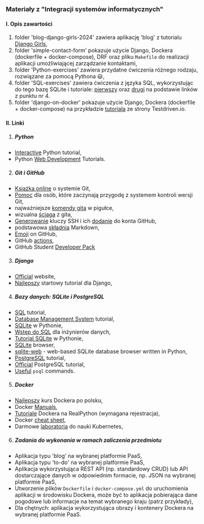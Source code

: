 ### Materiały z "Integracji systemów informatycznych"

#### I. Opis zawartości

  1. folder 'blog-django-girls-2024' zawiera aplikację 'blog' z tutorialu [Django Girls](https://tutorial.djangogirls.org/pl/),
  2. folder 'simple-contact-form' pokazuje użycie Django, Dockera (dockerfile + docker-compose), DRF oraz pliku `Makefile` do realizacji aplikacji umożliwiającej zarządzanie kontaktami,  
  3. folder 'Python-exercises' zawiera przydatne ćwiczenia różnego rodzaju, rozwiązane za pomocą Pythona :smiley:,  
  4. folder 'SQL-exercises' zawiera ćwiczenia z języka SQL, wykorzystując do tego bazę SQLite i tutoriale: [pierwszy](https://gvwilson.github.io/sql-tutorial/) oraz [drugi](https://www.sqlitetutorial.net/sqlite-python/creating-tables/) na podstawie linków z punktu nr 4.
  5. folder 'django-on-docker' pokazuje użycie Django, Dockera (dockerfile + docker-compose) na przykładzie [tutoriala](https://testdriven.io/blog/dockerizing-django-with-postgres-gunicorn-and-nginx/) ze strony Testdriven.io.

#### II. Linki

1. ##### Python
  - [Interactive](https://www.learnpython.org/) Python tutorial,  
  - Python [Web Development](https://realpython.com/tutorials/web-dev/) Tutorials.  
 
2. ##### Git i GitHub
 - [Książka online](https://git-scm.com/book/pl/v2) o systemie Git, 
 - [Pomoc](https://www.flynerd.pl/2018/02/github-dla-zielonych-pierwsze-repozytorium.html) dla osób, które zaczynają przygodę z systemem kontroli wersji Git,
 - najważniejsze [komendy gita](https://training.github.com/downloads/pl/github-git-cheat-sheet/) w pigułce,
 - wizualna [ściąga](https://marklodato.github.io/visual-git-guide/index-pl.html) z gita,
 - [Generowanie](https://docs.github.com/en/authentication/connecting-to-github-with-ssh/generating-a-new-ssh-key-and-adding-it-to-the-ssh-agent) kluczy SSH 
   i ich [dodanie](https://docs.github.com/en/authentication/connecting-to-github-with-ssh/adding-a-new-ssh-key-to-your-github-account) do konta GitHub,
 - podstawowa [składnia](https://www.markdownguide.org/basic-syntax/) Markdown,    
 - [Emoji](https://gist.github.com/rxaviers/7360908) on GitHub,
 - GitHub [actions](https://docs.github.com/en/actions),
 - GitHub Student [Developer Pack](https://education.github.com/pack)  

3. ##### Django
  - [Official](https://www.djangoproject.com/) website,  
  - [Najlepszy](https://tutorial.djangogirls.org/pl/) startowy tutorial dla Django,

4. ##### Bazy danych: SQLite i PostgreSQL
  - [SQL](https://www.javatpoint.com/sql-tutorial) tutorial,  
  - [Database Management System](https://www.javatpoint.com/dbms-tutorial) tutorial,  
  - [SQLite](https://www.sqlitetutorial.net/sqlite-python/) w Pythonie, 
  - [Wstęp do SQL](https://gvwilson.github.io/sql-tutorial/) dla inżynierów danych,
  - [Tutorial SQLite](https://www.tutorialspoint.com/sqlite/sqlite_python.htm) w Pythonie,
  - [SQLite](https://sqlitebrowser.org/) browser,
  - [sqlite-web](https://github.com/coleifer/sqlite-web) - web-based SQLite database browser written in Python,  
  - [PostgreSQL](https://www.postgresqltutorial.com/) tutorial,  
  - [Official](https://www.postgresql.org/docs/current/tutorial.html) PostgreSQL tutorial,  
  - [Useful](https://www.postgresqltutorial.com/postgresql-administration/psql-commands/) `psql` commands.  

5. ##### Docker
  - [Najlepszy](https://www.youtube.com/playlist?list=PLkcy-k498-V5AmftzfqinpMF2LFqSHK5n) kurs Dockera po polsku,
  - Docker [Manuals](https://docs.docker.com/manuals/),
  - [Tutoriale](https://realpython.com/tutorials/docker/) Dockera na RealPython (wymagana rejestracja),
  - Docker [cheat sheet](https://dockerlabs.collabnix.com/docker/cheatsheet/),
  - Darmowe [laboratoria](https://labs.play-with-k8s.com/) do nauki Kubernetes,

6. ##### Zadania do wykonania w ramach zaliczenia przedmiotu
  - Aplikacja typu 'blog' na wybranej platformie PaaS,
  - Aplikacja typu 'to-do' na wybranej platformie PaaS,
  - Aplikacja wykorzystująca REST API (np. standardowy CRUD) lub API dostarczające danych w odpowiednim formacie, np. JSON na wybranej platformie PaaS,  
  - Utworzenie plików `Dockerfile` i `docker-compose.yml` do uruchomienia aplikacji w środowisku Dockera,  może być to aplikacja pobierająca dane pogodowe lub informacje na temat wybranego kraju (patrz przykłady),     
  - Dla chętnych: aplikacja wykorzystująca obrazy i kontenery Dockera na wybranej platformie PaaS.